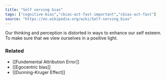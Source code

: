 ```yaml
---
title: "Self serving bias"
tags: ["cognitive-bias","cbias-act-fast-important","cbias-act-fast"]
source: "https://en.wikipedia.org/wiki/Self-serving_bias"
---
```


Our thinking and perception is distorted in ways to enhance our self esteem. To make sure that we view ourselves in a positive light.

### Related

- [[Fundemental Attribution Error]]
- [[Egocentric bias]]
- [[Dunning-Kruger Effect]]

